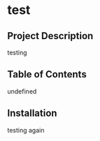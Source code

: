 # test


## Project Description

testing

## Table of Contents

undefined

## Installation

testing again



  
